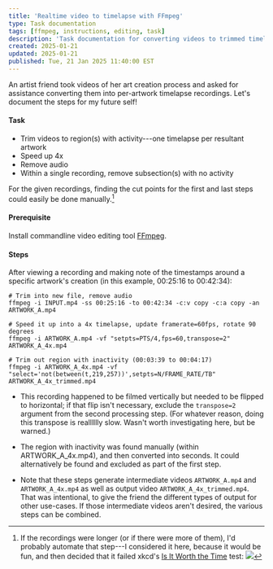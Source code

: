 ```yaml
---
title: 'Realtime video to timelapse with FFmpeg'
type: Task documentation
tags: [ffmpeg, instructions, editing, task]
description: 'Task documentation for converting videos to trimmed timelapse videos'
created: 2025-01-21
updated: 2025-01-21
published: Tue, 21 Jan 2025 11:40:00 EST
---
```


An artist friend took videos of her art creation process and asked for assistance converting them into per-artwork timelapse recordings. Let's document the steps for my future self!

#### Task

- Trim videos to region(s) with activity---one timelapse per resultant artwork
- Speed up 4x
- Remove audio 
- Within a single recording, remove subsection(s) with no activity

For the given recordings, finding the cut points for the first and last steps could easily be done manually.[^test]

[^test]: If the recordings were longer (or if there were more of them), I'd probably automate that step---I considered it here, because it would be fun, and then decided that it failed xkcd's [Is It Worth the Time](https://xkcd.com/1205/) test:
[![](https://imgs.xkcd.com/comics/is_it_worth_the_time.png)](https://xkcd.com/1205/)

#### Prerequisite

Install commandline video editing tool [FFmpeg](https://www.ffmpeg.org/).

#### Steps

After viewing a recording and making note of the timestamps around a specific artwork's creation (in this example, 00:25:16 to 00:42:34):

```
# Trim into new file, remove audio
ffmpeg -i INPUT.mp4 -ss 00:25:16 -to 00:42:34 -c:v copy -c:a copy -an ARTWORK_A.mp4

# Speed it up into a 4x timelapse, update framerate=60fps, rotate 90 degrees
ffmpeg -i ARTWORK_A.mp4 -vf "setpts=PTS/4,fps=60,transpose=2" ARTWORK_A_4x.mp4

# Trim out region with inactivity (00:03:39 to 00:04:17)
ffmpeg -i ARTWORK_A_4x.mp4 -vf  "select='not(between(t,219,257))',setpts=N/FRAME_RATE/TB" ARTWORK_A_4x_trimmed.mp4
```

- This recording happened to be filmed vertically but needed to be flipped to horizontal; if that flip isn't necessary, exclude the `transpose=2` argument from the second processing step. (For whatever reason, doing this transpose is realllllly slow. Wasn't worth investigating here, but be warned.)

- The region with inactivity was found manually (within ARTWORK_A_4x.mp4), and then converted into seconds. It could alternatively be found and excluded as part of the first step.

- Note that these steps generate intermediate videos `ARTWORK_A.mp4` and `ARTWORK_A_4x.mp4` as well as output video `ARTWORK_A_4x_trimmed.mp4`. That was intentional, to give the friend the different types of output for other use-cases. If those intermediate videos aren't desired, the various steps can be combined.  
